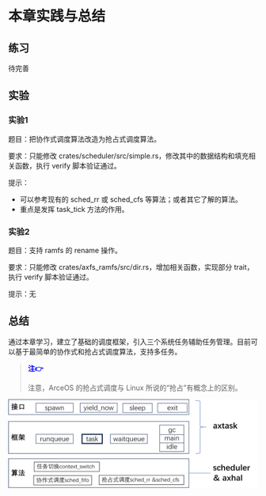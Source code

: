 # 本章实践与总结

## 练习

待完善

## 实验

### 实验1

题目：把协作式调度算法改造为抢占式调度算法。

要求：只能修改 crates/scheduler/src/simple.rs，修改其中的数据结构和填充相关函数，执行 verify 脚本验证通过。

提示：

- 可以参考现有的 sched_rr 或 sched_cfs 等算法；或者其它了解的算法。
- 重点是发挥 task_tick 方法的作用。

### 实验2

题目：支持 ramfs 的 rename 操作。

要求：只能修改 crates/axfs_ramfs/src/dir.rs，增加相关函数，实现部分 trait，执行 verify 脚本验证通过。

提示：无

## 总结

通过本章学习，建立了基础的调度框架，引入三个系统任务辅助任务管理。目前可以基于最简单的协作式和抢占式调度算法，支持多任务。

> <font color=blue>**注👉**</font>
>
> 注意，ArceOS 的抢占式调度与 Linux 所说的”抢占”有概念上的区别。

<img src="./img/img5_17.png" alt="image-20230911113912689" style="zoom:50%;" />
